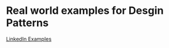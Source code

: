# Real world examples for Desgin Patterns

[LinkedIn Examples](https://www.linkedin.com/pulse/dive-real-world-examples-design-patterns-simplified-everyone-a-r/)

